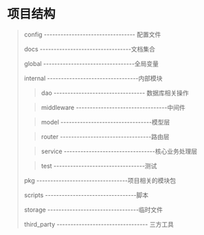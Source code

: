 # 项目结构
> config  --------------------------------- 配置文件
>
> docs    ---------------------------------文档集合
>
> global  ---------------------------------全局变量
>
> internal ---------------------------------内部模块
> > dao      --------------------------------- 数据库相关操作
>
> > middleware ---------------------------------中间件
>
> > model ---------------------------------模型层
>
> > router ---------------------------------路由层
>
> > service ---------------------------------核心业务处理层
>
> > test ---------------------------------测试
>
> pkg ---------------------------------项目相关的模块包
>
> scripts ---------------------------------脚本
>
> storage ---------------------------------临时文件
>
> third_party  --------------------------------- 三方工具